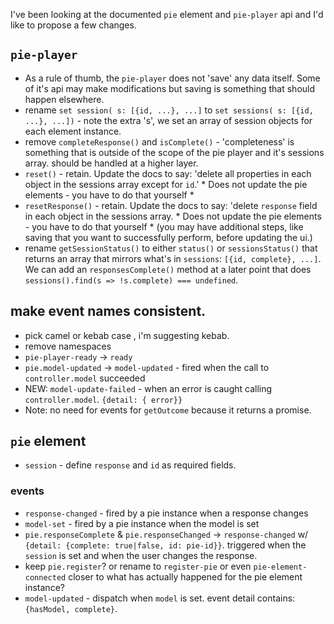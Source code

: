 I've been looking at the documented `pie` element and `pie-player` api and I'd like to propose a few changes. 

## `pie-player`

* As a rule of thumb, the `pie-player` does not 'save' any data itself. Some of it's api may make modifications but saving is something that should happen elsewhere. 
* rename `set session( s: [{id, ...}, ...]` to `set sessions( s: [{id, ...}, ...])` - note the extra 's', we set an array of session objects for each element instance.
* remove `completeResponse()` and `isComplete()` - 'completeness' is something that is outside of the scope of the pie player and it's sessions array. should be handled at a higher layer.
* `reset()` - retain. Update the docs to say: 'delete all properties in each object in the sessions array except for `id`.' * Does not update the pie elements - you have to do that yourself *
* `resetResponse()` - retain. Update the docs to say: 'delete `response` field in each object in the sessions array. * Does not update the pie elements - you have to do that yourself * (you may have additional steps, like saving that you want to successfully perform, before updating the ui.)
* rename `getSessionStatus()` to either `status()` or `sessionsStatus()` that returns an array that mirrors what's in `sessions`: `[{id, complete}, ...]`. We can add an `responsesComplete()` method at a later point that does `sessions().find(s => !s.complete) === undefined`.
 
## make event names consistent. 
* pick camel or kebab case , i'm suggesting kebab.
* remove namespaces
* `pie-player-ready` -> `ready`
* `pie.model-updated` -> `model-updated` - fired when the call to `controller.model` succeeded
* NEW: `model-update-failed` - when an error is caught calling `controller.model`. `{detail: { error}}`
* Note: no need for events for `getOutcome` because it returns a promise.

## `pie` element
* `session` - define `response` and `id`  as required fields.

### events

* `response-changed` - fired by a pie instance when a response changes 
* `model-set` - fired by a pie instance when the model is set 
* `pie.responseComplete` & `pie.responseChanged` -> `response-changed` w/ `{detail: {complete: true|false, id: pie-id}}`. triggered when the `session` is set and when the user changes the response.
* keep `pie.register`? or rename to `register-pie` or even `pie-element-connected` closer to what has actually happened for the pie element instance?
* `model-updated` - dispatch when `model` is set. event detail contains: `{hasModel, complete}`.